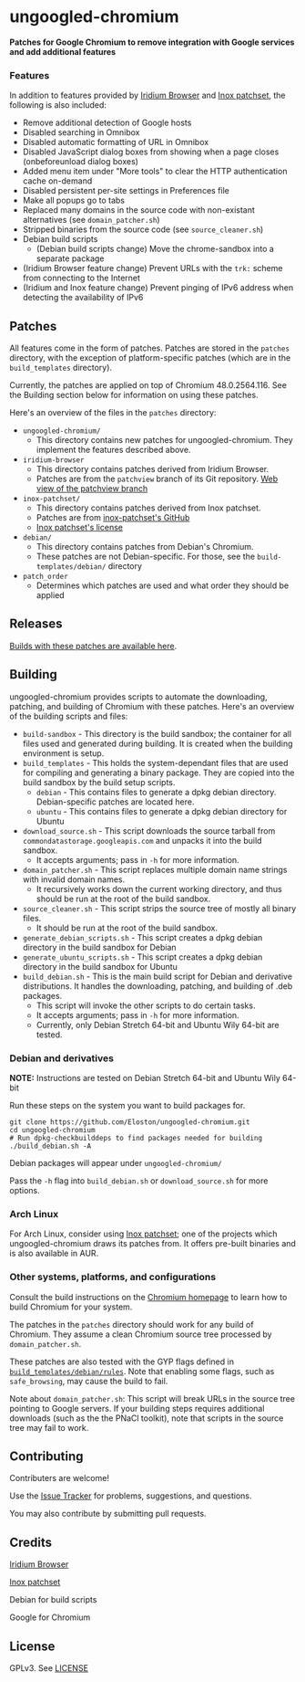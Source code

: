 # ungoogled-chromium
**Patches for Google Chromium to remove integration with Google services and add additional features**

### Features

In addition to features provided by [Iridium Browser](https://iridiumbrowser.de/) and [Inox patchset](https://github.com/gcarq/inox-patchset), the following is also included:
* Remove additional detection of Google hosts
* Disabled searching in Omnibox
* Disabled automatic formatting of URL in Omnibox
* Disabled JavaScript dialog boxes from showing when a page closes (onbeforeunload dialog boxes)
* Added menu item under "More tools" to clear the HTTP authentication cache on-demand
* Disabled persistent per-site settings in Preferences file
* Make all popups go to tabs
* Replaced many domains in the source code with non-existant alternatives (see `domain_patcher.sh`)
* Stripped binaries from the source code (see `source_cleaner.sh`)
* Debian build scripts
  * (Debian build scripts change) Move the chrome-sandbox into a separate package
* (Iridium Browser feature change) Prevent URLs with the `trk:` scheme from connecting to the Internet
* (Iridium and Inox feature change) Prevent pinging of IPv6 address when detecting the availability of IPv6

## Patches

All features come in the form of patches. Patches are stored in the `patches` directory, with the exception of platform-specific patches (which are in the `build_templates` directory).

Currently, the patches are applied on top of Chromium 48.0.2564.116. See the Building section below for information on using these patches.

Here's an overview of the files in the `patches` directory:
* `ungoogled-chromium/`
  * This directory contains new patches for ungoogled-chromium. They implement the features described above.
* `iridium-browser`
  * This directory contains patches derived from Iridium Browser.
  * Patches are from the `patchview` branch of its Git repository. [Web view of the patchview branch](https://git.iridiumbrowser.de/cgit.cgi/iridium-browser/?h=patchview)
* `inox-patchset/`
  * This directory contains patches derived from Inox patchset.
  * Patches are from [inox-patchset's GitHub](https://github.com/gcarq/inox-patchset)
  * [Inox patchset's license](https://github.com/gcarq/inox-patchset/blob/master/LICENSE)
* `debian/`
  * This directory contains patches from Debian's Chromium.
  * These patches are not Debian-specific. For those, see the `build-templates/debian/` directory
* `patch_order`
  * Determines which patches are used and what order they should be applied

## Releases

[Builds with these patches are available here](https://github.com/Eloston/ungoogled-chromium/releases).

## Building

ungoogled-chromium provides scripts to automate the downloading, patching, and building of Chromium with these patches. Here's an overview of the building scripts and files:
* `build-sandbox` - This directory is the build sandbox; the container for all files used and generated during building. It is created when the building environment is setup.
* `build_templates` - This holds the system-dependant files that are used for compiling and generating a binary package. They are copied into the build sandbox by the build setup scripts.
  * `debian` - This contains files to generate a dpkg debian directory. Debian-specific patches are located here.
  * `ubuntu` - This contains files to generate a dpkg debian directory for Ubuntu
* `download_source.sh` - This script downloads the source tarball from `commondatastorage.googleapis.com` and unpacks it into the build sandbox.
  * It accepts arguments; pass in `-h` for more information.
* `domain_patcher.sh` - This script replaces multiple domain name strings with invalid domain names.
  * It recursively works down the current working directory, and thus should be run at the root of the build sandbox.
* `source_cleaner.sh` - This script strips the source tree of mostly all binary files.
  * It should be run at the root of the build sandbox.
* `generate_debian_scripts.sh` - This script creates a dpkg debian directory in the build sandbox for Debian
* `generate_ubuntu_scripts.sh` - This script creates a dpkg debian directory in the build sandbox for Ubuntu
* `build_debian.sh` - This is the main build script for Debian and derivative distributions. It handles the downloading, patching, and building of .deb packages.
  * This script will invoke the other scripts to do certain tasks.
  * It accepts arguments; pass in `-h` for more information.
  * Currently, only Debian Stretch 64-bit and Ubuntu Wily 64-bit are tested.

### Debian and derivatives
**NOTE:** Instructions are tested on Debian Stretch 64-bit and Ubuntu Wily 64-bit

Run these steps on the system you want to build packages for.

    git clone https://github.com/Eloston/ungoogled-chromium.git
    cd ungoogled-chromium
    # Run dpkg-checkbuilddeps to find packages needed for building
    ./build_debian.sh -A

Debian packages will appear under `ungoogled-chromium/`

Pass the `-h` flag into `build_debian.sh` or `download_source.sh` for more options.

### Arch Linux

For Arch Linux, consider using [Inox patchset](https://github.com/gcarq/inox-patchset); one of the projects which ungoogled-chromium draws its patches from. It offers pre-built binaries and is also available in AUR.

### Other systems, platforms, and configurations

Consult the build instructions on the [Chromium homepage](http://www.chromium.org/Home) to learn how to build Chromium for your system.

The patches in the `patches` directory should work for any build of Chromium. They assume a clean Chromium source tree processed by `domain_patcher.sh`.

These patches are also tested with the GYP flags defined in [`build_templates/debian/rules`](build_templates/debian/rules). Note that enabling some flags, such as `safe_browsing`, may cause the build to fail.

Note about `domain_patcher.sh`: This script will break URLs in the source tree pointing to Google servers. If your building steps requires additional downloads (such as the the PNaCl toolkit), note that scripts in the source tree may fail to work.

## Contributing

Contributers are welcome!

Use the [Issue Tracker](/Eloston/ungoogled-chromium/issues) for problems, suggestions, and questions.

You may also contribute by submitting pull requests.

## Credits

[Iridium Browser](https://iridiumbrowser.de/)

[Inox patchset](https://github.com/gcarq/inox-patchset)

Debian for build scripts

Google for Chromium

## License

GPLv3. See [LICENSE](LICENSE)
